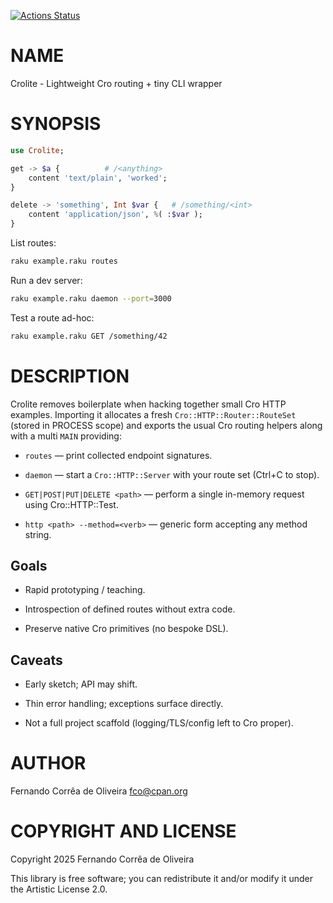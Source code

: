 [![Actions Status](https://github.com/FCO/Crolite/actions/workflows/test.yml/badge.svg)](https://github.com/FCO/Crolite/actions)

NAME
====

Crolite - Lightweight Cro routing + tiny CLI wrapper

SYNOPSIS
========

```raku
use Crolite;

get -> $a {          # /<anything>
    content 'text/plain', 'worked';
}

delete -> 'something', Int $var {   # /something/<int>
    content 'application/json', %( :$var );
}
```

List routes:

```bash
raku example.raku routes
```

Run a dev server:

```bash
raku example.raku daemon --port=3000
```

Test a route ad-hoc:

```bash
raku example.raku GET /something/42
```

DESCRIPTION
===========

Crolite removes boilerplate when hacking together small Cro HTTP examples. Importing it allocates a fresh `Cro::HTTP::Router::RouteSet` (stored in PROCESS scope) and exports the usual Cro routing helpers along with a multi `MAIN` providing:

  * `routes` — print collected endpoint signatures.

  * `daemon` — start a `Cro::HTTP::Server` with your route set (Ctrl+C to stop).

  * `GET|POST|PUT|DELETE <path>` — perform a single in-memory request using Cro::HTTP::Test.

  * `http <path> --method=<verb>` — generic form accepting any method string.

Goals
-----

  * Rapid prototyping / teaching.

  * Introspection of defined routes without extra code.

  * Preserve native Cro primitives (no bespoke DSL).

Caveats
-------

  * Early sketch; API may shift.

  * Thin error handling; exceptions surface directly.

  * Not a full project scaffold (logging/TLS/config left to Cro proper).

AUTHOR
======

Fernando Corrêa de Oliveira <fco@cpan.org>

COPYRIGHT AND LICENSE
=====================

Copyright 2025 Fernando Corrêa de Oliveira

This library is free software; you can redistribute it and/or modify it under the Artistic License 2.0.

